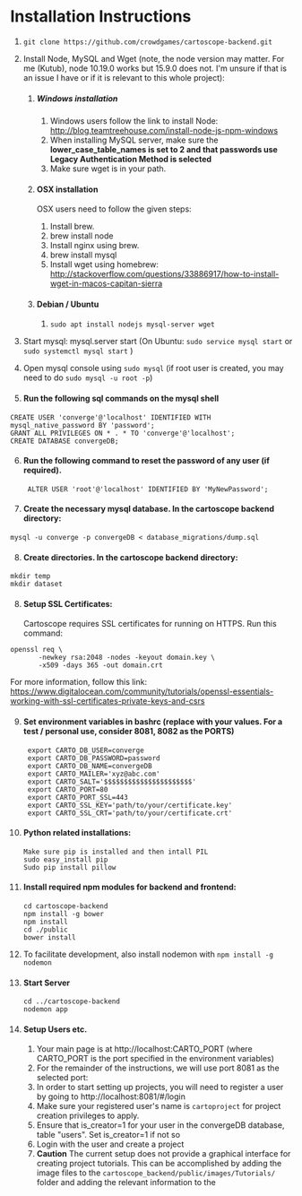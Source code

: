 # Installation Instructions


1.  `git clone https://github.com/crowdgames/cartoscope-backend.git`


2.  Install Node, MySQL and Wget (note, the node version may matter. For me (Kutub), node 10.19.0 works but 15.9.0 does not. I'm unsure if that is an issue I have or if it is relevant to this whole project):
	1. ##### Windows installation
		1. Windows users follow the link to install Node: http://blog.teamtreehouse.com/install-node-js-npm-windows
		2. When installing MySQL server, make sure the **lower_case_table_names is set to 2 and that passwords use Legacy Authentication Method is selected**
		3. Make sure wget is in your path.
	
		 
	2. #### OSX installation
		OSX users need to follow the given steps:
		 1. Install brew.
		 2. brew install node
		 3. Install nginx using brew.
		 4. brew install mysql
		 5. Install wget using homebrew: http://stackoverflow.com/questions/33886917/how-to-install-wget-in-macos-capitan-sierra 
	3. #### Debian / Ubuntu
		 1. `sudo apt install nodejs mysql-server wget`
	
3. Start mysql: mysql.server start (On Ubuntu: `sudo service mysql start` or `sudo systemctl mysql start` )

4. Open mysql console using `sudo mysql` (if root user is created, you may need to do `sudo mysql -u root -p`)

5.  #### Run the following sql commands on the mysql shell
```
CREATE USER 'converge'@'localhost' IDENTIFIED WITH mysql_native_password BY 'password';
GRANT ALL PRIVILEGES ON * . * TO 'converge'@'localhost';
CREATE DATABASE convergeDB;
```
		
6. #### Run the following command to reset the password of any user (if required).
		ALTER USER 'root'@'localhost' IDENTIFIED BY 'MyNewPassword'; 

7. #### Create the necessary mysql database. In the cartoscope backend directory:
`mysql -u converge -p convergeDB < database_migrations/dump.sql`

8. #### Create directories. In the cartoscope backend directory:
```
mkdir temp
mkdir dataset
```
8. #### Setup SSL Certificates:
	Cartoscope requires SSL certificates for running on HTTPS.
        Run this command: 
```
openssl req \
       -newkey rsa:2048 -nodes -keyout domain.key \
       -x509 -days 365 -out domain.crt
```
For more information, follow this link: https://www.digitalocean.com/community/tutorials/openssl-essentials-working-with-ssl-certificates-private-keys-and-csrs

9. #### Set environment variables in bashrc (replace with your values. For a test / personal use, consider 8081, 8082 as the PORTS)
		export CARTO_DB_USER=converge                                                         
		export CARTO_DB_PASSWORD=password                                                     
		export CARTO_DB_NAME=convergeDB                                                       
		export CARTO_MAILER='xyz@abc.com'                                         
		export CARTO_SALT='$$$$$$$$$$$$$$$$$$$$$$'
		export CARTO_PORT=80
		export CARTO_PORT_SSL=443
		export CARTO_SSL_KEY='path/to/your/certificate.key'
		export CARTO_SSL_CRT='path/to/your/certificate.crt'
		
10. #### Python related installations:
		Make sure pip is installed and then intall PIL
		sudo easy_install pip
		Sudo pip install pillow

11. #### Install required npm modules for backend and frontend:
		cd cartoscope-backend
		npm install -g bower
		npm install
		cd ./public
		bower install
12. To facilitate development, also install nodemon with ```npm install -g nodemon```

14. #### Start Server
		cd ../cartoscope-backend
		nodemon app
		
15. #### Setup Users etc.
	1. Your main page is at http://localhost:CARTO_PORT (where CARTO_PORT is the port specified in the environment variables)
	2. For the remainder of the instructions, we will use port 8081 as the selected port:
	3. In order to start setting up projects, you will need to register a user by going to http://localhost:8081/#/login
	4. Make sure your registered user's name is `cartoproject` for project creation privileges to apply.
	5. Ensure that is_creator=1 for your user in the convergeDB database, table "users". Set is_creator=1 if not so
	6. Login with the user and create a project
	7. **Caution** The current setup does not provide a graphical interface for creating project tutorials. This can be accomplished by adding the image files to the `cartoscope_backend/public/images/Tutorials/` folder and adding the relevant information to the 
	

